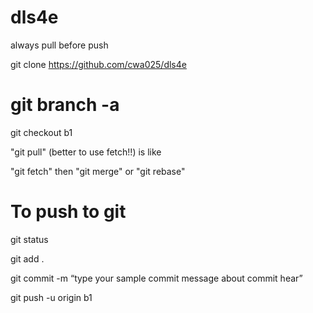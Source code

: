 # dls4e
always pull before push

git clone https://github.com/cwa025/dls4e

# git branch -a
git checkout b1

"git pull" (better to use fetch!!) is like

"git fetch" then
"git merge" or "git rebase"

# To push to git
git status

git add  .

git commit -m “type your sample commit message about commit hear”

git push -u origin b1

